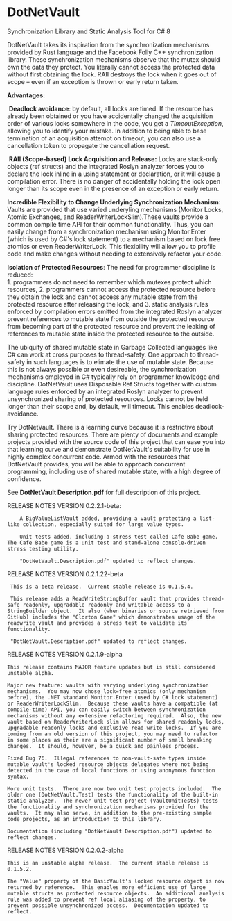 DotNetVault
===========

Synchronization Library and Static Analysis Tool for C\# 8

DotNetVault takes its inspiration from the synchronization mechanisms provided
by Rust language and the Facebook Folly C++ synchronization library. These
synchronization mechanisms observe that the mutex should own the data they
protect. You literally cannot access the protected data without first obtaining
the lock. RAII destroys the lock when it goes out of scope – even if an
exception is thrown or early return taken.

**Advantages:**

​ **Deadlock avoidance**: by default, all locks are timed. If the resource has
already been obtained or you have accidentally changed the acquisition order of
various locks somewhere in the code, you get a *TimeoutException*, allowing you
to identify your mistake. In addition to being able to base termination of an
acquisition attempt on timeout, you can also use a cancellation token to
propagate the cancellation request.

​ **RAII (Scope-based) Lock Acquisition and Release:** Locks are stack-only
objects (ref structs) and the integrated Roslyn analyzer forces you to declare
the lock inline in a using statement or declaration, or it will cause a
compilation error. There is no danger of accidentally holding the lock open
longer than its scope even in the presence of an exception or early return.

**Incredible Flexibility to Change Underlying Synchronization Mechanism:**  
Vaults are provided that use varied underyling mechanisms (Monitor Locks, 
Atomic Exchanges, and ReaderWriterLockSlim).These vaults provide a common
compile time API for their common functionality.  Thus, you can easily change 
from a synchronization mechanism using Monitor.Enter (which is used by C#'s
lock statement) to a mechanism based on lock free atomics or even 
ReaderWriterLock.  This flexibility will allow you to profile code and 
make changes without needing to extensively refactor your code.

**Isolation of Protected Resources**: The need for programmer discipline is
reduced:  
		1. programmers do not need to remember which mutexes protect which resources, 
		2. programmers cannot access the protected resource before they obtain the 
		lock and cannot access any mutable state from the protected resource after 
		releasing the lock, and 
		3. static analysis rules enforced by compilation errors emitted from the
		integrated Roslyn analyzer prevent references to mutable state from outside the
		protected resource from becoming part of the protected resource and prevent the
		leaking of references to mutable state inside the protected resource to the
		outside.

The ubiquity of shared mutable state in Garbage Collected languages like C\# can
work at cross purposes to thread-safety. One approach to thread-safety in such
languages is to elimate the use of mutable state. Because this is not always
possible or even desireable, the synchronization mechanisms employed in C\#
typically rely on programmer knowledge and discipline. DotNetVault uses
Disposable Ref Structs together with custom language rules enforced by an
integrated Roslyn analyzer to prevent unsynchronized sharing of protected
resources. Locks cannot be held longer than their scope and, by default, will
timeout. This enables deadlock-avoidance.

Try DotNetVault. There is a learning curve because it is restrictive about
sharing protected resources. There are plenty of documents and example projects
provided with the source code of this project that can ease you into that
learning curve and demonstrate DotNetVault's suitability for use in highly
complex concurrent code. Armed with the resources that DotNetVault provides, you
will be able to approach concurrent programming, including use of shared mutable
state, with a high degree of confidence.

See **DotNetVault Description.pdf** for full description of this project.

RELEASE NOTES VERSION 0.2.2.1-beta:
~~~~~~~~~~~~~~~~~~~~~~~~~~~~~~~~~~~~~~~~~~~~~~~~~~~~~~~~~~~~~~~~~~~~~~~~~~~~~~~~
    A BigValueListVault added, providing a vault protecting a list-like collection, especially suited for large value types. 

    Unit tests added, including a stress test called Cafe Babe game.  The Cafe Babe game is a unit test and stand-alone console-driven stress testing utility.

    "DotNetVault.Description.pdf" updated to reflect changes.
~~~~~~~~~~~~~~~~~~~~~~~~~~~~~~~~~~~~~~~~~~~~~~~~~~~~~~~~~~~~~~~~~~~~~~~~~~~~~~~~
RELEASE NOTES VERSION 0.2.1.22-beta
~~~~~~~~~~~~~~~~~~~~~~~~~~~~~~~~~~~~~~~~~~~~~~~~~~~~~~~~~~~~~~~~~~~~~~~~~~~~~~~~
 This is a beta release.  Current stable release is 0.1.5.4.
 
 This release adds a ReadWriteStringBuffer vault that provides thread-safe readonly, upgradable readonly and writable access to a StringBuilder object.  It also (when binaries or source retrieved from GitHub) includes the "Clorton Game" which demonstrates usage of the readwrite vault and provides a stress test to validate its functionality.

 "DotNetVault.Description.pdf" updated to reflect changes.
~~~~~~~~~~~~~~~~~~~~~~~~~~~~~~~~~~~~~~~~~~~~~~~~~~~~~~~~~~~~~~~~~~~~~~~~~~~~~~~~

RELEASE NOTES VERSION 0.2.1.9-alpha

~~~~~~~~~~~~~~~~~~~~~~~~~~~~~~~~~~~~~~~~~~~~~~~~~~~~~~~~~~~~~~~~~~~~~~~~~~~~~~~~
This release contains MAJOR feature updates but is still considered unstable alpha.

Major new feature: vaults with varying underlying synchronization mechanisms.  You may now chose lock=free atomics (only mechanism before), the .NET standard Monitor.Enter (used by C# lock statement) or ReaderWriterLockSlim.  Because these vaults have a compatible (at compile-time) API, you can easily switch between synchronization mechanisms without any extensive refactoring required.  Also, the new vault based on ReaderWriterLock slim allows for shared readonly locks, upgradable readonly locks and exclusive read-write locks.  If you are coming from an old version of this project, you may need to refactor in some places as their are a significant number of small breaking changes.  It should, however, be a quick and painless process.

Fixed Bug 76.  Illegal references to non-vault-safe types inside mutable vault's locked resource objects delegates where not being detected in the case of local functions or using anonymous function syntax. 

More unit tests.  There are now two unit test projects included.  The older one (DotNetVault.Test) tests the functionality of the built-in static analyzer.  The newer unit test project (VaultUnitTests) tests the functionality and synchronization mechanisms provided for the vaults.  It may also serve, in addition to the pre-existing sample code projects, as an introduction to this library.

Documentation (including "DotNetVault Description.pdf") updated to reflect changes.
~~~~~~~~~~~~~~~~~~~~~~~~~~~~~~~~~~~~~~~~~~~~~~~~~~~~~~~~~~~~~~~~~~~~~~~~~~~~~~~~

RELEASE NOTES VERSION 0.2.0.2-alpha

~~~~~~~~~~~~~~~~~~~~~~~~~~~~~~~~~~~~~~~~~~~~~~~~~~~~~~~~~~~~~~~~~~~~~~~~~~~~~~~~
This is an unstable alpha release.  The current stable release is 0.1.5.2.  

The "Value" property of the BasicVault's locked resource object is now returned by reference.  This enables more efficient use of large mutable structs as protected resource objects.  An additional analysis rule was added to prevent ref local aliasing of the property, to prevent possible unsynchronized access.  Documentation updated to reflect.
~~~~~~~~~~~~~~~~~~~~~~~~~~~~~~~~~~~~~~~~~~~~~~~~~~~~~~~~~~~~~~~~~~~~~~~~~~~~~~~~
